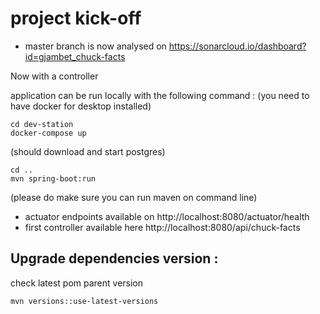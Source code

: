 # project kick-off

 - master branch is now analysed on https://sonarcloud.io/dashboard?id=gjambet_chuck-facts


Now with a controller

application can be run locally with the following command :
(you need to have docker for desktop installed)

    cd dev-station
    docker-compose up

(should download and start postgres)

    cd ..
    mvn spring-boot:run

(please do make sure you can run maven on command line)

 - actuator endpoints available on http://localhost:8080/actuator/health
 - first controller available here http://localhost:8080/api/chuck-facts


## Upgrade dependencies version : 
check latest pom parent version

    mvn versions::use-latest-versions